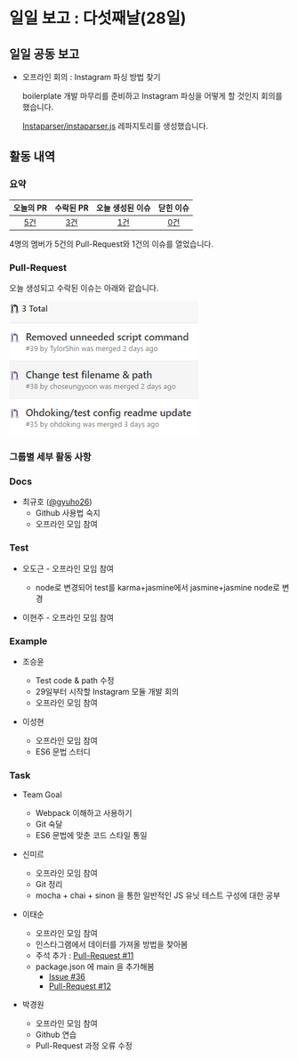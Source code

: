 # 일일 보고 : 다섯째날(28일)

## 일일 공동 보고

* 오프라인 회의 : Instagram 파싱 방법 찾기

	boilerplate 개발 마무리를 준비하고 Instagram 파싱을 어떻게 할 것인지 회의를 했습니다.

	[Instaparser/instaparser.js](https://github.com/Instaparser/instaparser.js) 레파지토리를 생성했습니다.

## 활동 내역

### 요약
| 오늘의 PR | 수락된 PR | 오늘 생성된 이슈 | 닫힌 이슈 |
| :---: | :---: | :---: | :---: |
| [5건](https://github.com/JeffGuKang/npm-webpack-boilerplate/pulls?utf8=%E2%9C%93&q=is%3Apr%20created%3A2016-09-28) | [3건](https://github.com/JeffGuKang/npm-webpack-boilerplate/pulls?utf8=%E2%9C%93&q=is%3Apr%20created%3A2016-09-28%20is%3Amerged) | [1건](https://github.com/JeffGuKang/npm-webpack-boilerplate/issues?utf8=%E2%9C%93&q=is%3Aissue%20created%3A2016-09-28) | [0건](https://github.com/JeffGuKang/npm-webpack-boilerplate/issues?utf8=%E2%9C%93&q=is%3Aissue%20created%3A2016-09-28%20is%3Aclosed) |

4명의 멤버가 5건의 Pull-Request와 1건의 이슈를 열었습니다.

### Pull-Request

오늘 생성되고 수락된 이슈는 아래와 같습니다.

![](./28th_pr.PNG)

### 그룹별 세부 활동 사항

### Docs

- 최규호 ([@gyuho26](https://github.com/gyuho26))
	- Github 사용법 숙지
	- 오프라인 모임 참여

### Test

- 오도근
        - 오프라인 모임 참여
	- node로 변경되어 test를 karma+jasmine에서 jasmine+jasmine node로 변경

- 이현주
        - 오프라인 모임 참여

### Example

- 조승윤
	- Test code & path 수정
	- 29일부터 시작할 Instagram 모듈 개발 회의
	- 오프라인 모임 참여

- 이성현
	- 오프라인 모임 참여
	- ES6 문법 스터디

### Task

- Team Goal
	- Webpack 이해하고 사용하기
	- Git 숙달
	- ES6 문법에 맞춘 코드 스타일 통일

- 신미르
	- 오프라인 모임 참여
	- Git 정리
	- mocha + chai + sinon 을 통한 일반적인 JS 유닛 테스트 구성에 대한 공부

- 이태순
	- 오프라인 모임 참여
	- 인스타그램에서 데이터를 가져올 방법을 찾아봄
	- 주석 추가 : [Pull-Request #11](https://github.com/TylorShin/npm-module-es2015-boilerplate/pull/11)
	- package.json 에 main 을 추가해봄
		- [Issue #36](https://github.com/JeffGuKang/npm-webpack-boilerplate/issues/36)
		- [Pull-Request #12](https://github.com/TylorShin/npm-module-es2015-boilerplate/pull/12)

- 박경원
	- 오프라인 모임 참여
	- Github 연습
	- Pull-Request 과정 오류 수정
